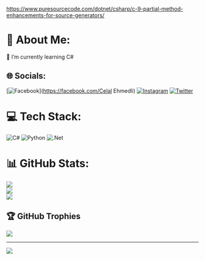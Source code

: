 https://www.puresourcecode.com/dotnet/csharp/c-9-partial-method-enhancements-for-source-generators/
# 💫 About Me:
🌱 I’m currently learning C#


## 🌐 Socials:
[![Facebook](https://img.shields.io/badge/Facebook-%231877F2.svg?logo=Facebook&logoColor=white)](https://facebook.com/Celal Ehmedli) [![Instagram](https://img.shields.io/badge/Instagram-%23E4405F.svg?logo=Instagram&logoColor=white)](https://instagram.com/celal_ehmdl) [![Twitter](https://img.shields.io/badge/Twitter-%231DA1F2.svg?logo=Twitter&logoColor=white)](https://twitter.com/Clodrax) 

# 💻 Tech Stack:
![C#](https://img.shields.io/badge/c%23-%23239120.svg?style=for-the-badge&logo=c-sharp&logoColor=white) ![Python](https://img.shields.io/badge/python-3670A0?style=for-the-badge&logo=python&logoColor=ffdd54) ![.Net](https://img.shields.io/badge/.NET-5C2D91?style=for-the-badge&logo=.net&logoColor=white)
# 📊 GitHub Stats:
![](https://github-readme-stats.vercel.app/api?username=Clodrax&theme=dark&hide_border=false&include_all_commits=false&count_private=false)<br/>
![](https://github-readme-streak-stats.herokuapp.com/?user=Clodrax&theme=dark&hide_border=false)<br/>
![](https://github-readme-stats.vercel.app/api/top-langs/?username=Clodrax&theme=dark&hide_border=false&include_all_commits=false&count_private=false&layout=compact)

## 🏆 GitHub Trophies
![](https://github-profile-trophy.vercel.app/?username=Clodrax&theme=tokyonight&no-frame=false&no-bg=false&margin-w=4)

---
[![](https://visitcount.itsvg.in/api?id=Clodrax&icon=2&color=11)](https://visitcount.itsvg.in)

<!-- Proudly created with GPRM ( https://gprm.itsvg.in ) -->
